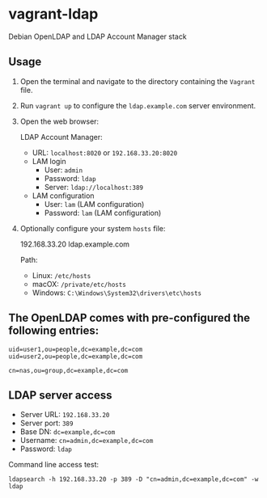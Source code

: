 
# vagrant-ldap

Debian OpenLDAP and LDAP Account Manager stack

## Usage

1. Open the terminal and navigate to the directory containing the `Vagrant` file.

1. Run `vagrant up` to configure the `ldap.example.com` server environment.

1. Open the web browser:

    LDAP Account Manager:
    - URL: `localhost:8020` or `192.168.33.20:8020`
    - LAM login
      - User: `admin`
      - Password: `ldap`
      - Server: `ldap://localhost:389`
    - LAM configuration
      - User: `lam` (LAM configuration)
      - Password: `lam` (LAM configuration)

1. Optionally configure your system `hosts` file:

    192.168.33.20 ldap.example.com

    Path:
    - Linux: `/etc/hosts`
    - macOX: `/private/etc/hosts`
    - Windows: `C:\Windows\System32\drivers\etc\hosts`

## The OpenLDAP comes with pre-configured the following entries:

    uid=user1,ou=people,dc=example,dc=com
    uid=user2,ou=people,dc=example,dc=com

    cn=nas,ou=group,dc=example,dc=com
    
## LDAP server access

 - Server URL: `192.168.33.20`
 - Server port: `389`
 - Base DN: `dc=example,dc=com`
 - Username: `cn=admin,dc=example,dc=com`
 - Password: `ldap`

Command line access test:

    ldapsearch -h 192.168.33.20 -p 389 -D "cn=admin,dc=example,dc=com" -w ldap
